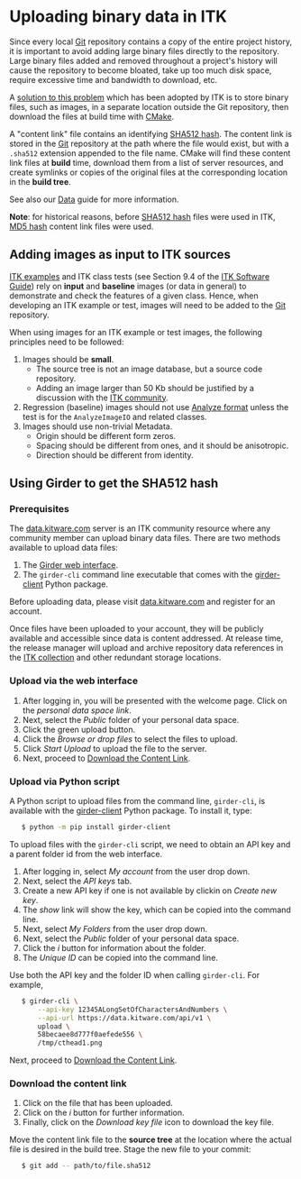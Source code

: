 Uploading binary data in ITK
============================

Since every local [Git] repository contains a copy of the entire project
history, it is important to avoid adding large binary files directly to the
repository. Large binary files added and removed throughout a project's history
will cause the repository to become bloated, take up too much disk space,
require excessive time and bandwidth to download, etc.

A [solution to this problem] which has been adopted by ITK is to store binary
files, such as images, in a separate location outside the Git repository, then
download the files at build time with [CMake].

A "content link" file contains an identifying [SHA512 hash]. The content
link is stored in the [Git] repository at the path where the file would exist,
but with a `.sha512` extension appended to the file name. CMake will find these
content link files at **build** time, download them from a list of server
resources, and create symlinks or copies of the original files at the
corresponding location in the **build tree**.

See also our [Data](Data.md) guide for more information.

**Note**: for historical reasons, before [SHA512 hash] files were used in ITK,
[MD5 hash] content link files were used.

Adding images as input to ITK sources
-------------------------------------

[ITK examples] and ITK class tests (see Section 9.4 of the
[ITK Software Guide]) rely on **input** and **baseline** images (or data in
general) to demonstrate and check the features of a given class. Hence, when
developing an ITK example or test, images will need to be added to the [Git]
repository.

When using images for an ITK example or test images, the following principles
need to be followed:

  1. Images should be **small**.
     * The source tree is not an image database, but a source code repository.
     * Adding an image larger than 50 Kb should be justified by a discussion
      with the [ITK community].
  2. Regression (baseline) images should not use [Analyze format] unless the
     test is for the `AnalyzeImageIO` and related classes.
  3. Images should use non-trivial Metadata.
     * Origin should be different form zeros.
     * Spacing should be different from ones, and it should be anisotropic.
     * Direction should be different from identity.

Using Girder to get the SHA512 hash
-----------------------------------

### Prerequisites

The [data.kitware.com] server is an ITK community resource where any community
member can upload binary data files. There are two methods available to upload
data files:

  1. The [Girder web interface].
  2. The `girder-cli` command line executable that comes with the
     [girder-client] Python package.

Before uploading data, please visit [data.kitware.com] and register for an
account.

Once files have been uploaded to your account, they will be publicly available
and accessible since data is content addressed. At release time, the release
manager will upload and archive repository data references in the
[ITK collection] and other redundant storage locations.


### Upload via the web interface

  1. After logging in, you will be presented with the welcome page. Click on
     the *personal data space link*.
  2. Next, select the *Public* folder of your personal data space.
  3. Click the green upload button.
  4. Click the *Browse or drop files* to select the files to upload.
  5. Click *Start Upload* to upload the file to the server.
  6. Next, proceed to [Download the Content Link].

### Upload via Python script

A Python script to upload files from the command line, `girder-cli`, is
available with the [girder-client] Python package. To install it, type:

```sh
   $ python -m pip install girder-client
```

To upload files with the `girder-cli` script, we need to obtain an API key and a
parent folder id from the web interface.

  1. After logging in, select *My account* from the user drop down.
  2. Next, select the *API keys* tab.
  3. Create a new API key if one is not available by clickin on *Create new
     key*.
  4. The *show* link will show the key, which can be copied into the command
     line.
  5. Next, select *My Folders* from the user drop down.
  6. Next, select the *Public* folder of your personal data space.
  7. Click the *i* button for information about the folder.
  8. The *Unique ID* can be copied into the command line.

Use both the API key and the folder ID when calling `girder-cli`. For example,

```sh
   $ girder-cli \
       --api-key 12345ALongSetOfCharactersAndNumbers \
       --api-url https://data.kitware.com/api/v1 \
       upload \
       58becaee8d777f0aefede556 \
       /tmp/cthead1.png
```

Next, proceed to [Download the Content Link].

### Download the content link

  1. Click on the file that has been uploaded.
  2. Click on the *i* button for further information.
  3. Finally, click on the *Download key file* icon to download the key file.

Move the content link file to the **source tree** at the location where the
actual file is desired in the build tree. Stage the new file to your commit:

```sh
   $ git add -- path/to/file.sha512
```



[Download the Content Link]: https://itk.org/ITKExamples/Documentation/Contribute/UploadBinaryData.html#download-the-content-link
[CMake]: https://cmake.org/
[data.kitware.com]: https://data.kitware.com/
[girder-client]: https://girder.readthedocs.io/en/latest/python-client.html#the-command-line-interface
[Girder web interface]: https://girder.readthedocs.io/en/latest/user-guide.html
[Git]: https://git-scm.com/
[ITK collection]: https://data.kitware.com/#collection/57b5c9e58d777f126827f5a1
[ITK community]: https://discourse.itk.org/
[ITK Examples]: https://itk.org/ITKExamples/index.html
[ITK Software Guide]: https://itk.org/ItkSoftwareGuide.pdf
[solution to this problem]: https://blog.kitware.com/cmake-externaldata-using-large-files-with-distributed-version-control/

[Analyze format]: http://www.grahamwideman.com/gw/brain/analyze/formatdoc.htm
[MD5 hash]: https://en.wikipedia.org/wiki/MD5
[SHA512 hash]: https://en.wikipedia.org/wiki/SHA-2
